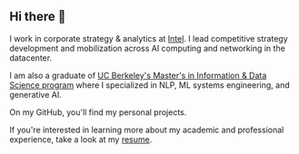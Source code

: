## Hi there 🙏

I work in corporate strategy & analytics at [Intel](https://www.intel.com/content/www/us/en/homepage.html). I lead competitive strategy development and mobilization across AI computing and networking in the datacenter. 

I am also a graduate of [UC Berkeley's Master's in Information & Data Science program](https://www.ischool.berkeley.edu/programs/mids) where I specialized in NLP, ML systems engineering, and generative AI.

On my GitHub, you'll find my personal projects.

If you're interested in learning more about my academic and professional experience, take a look at my [resume](https://github.com/andrewabrahamian/personal/blob/main/Andrew%20Abrahamian%20-%20Resume%20(25-06-30).pdf).

<!--
**andrewabrahamian/andrewabrahamian** is a ✨ _special_ ✨ repository because its `README.md` (this file) appears on your GitHub profile.

Here are some ideas to get you started:

- 🔭 I’m currently working on ...
- 🌱 I’m currently learning ...
- 👯 I’m looking to collaborate on ...
- 🤔 I’m looking for help with ...
- 💬 Ask me about ...
- 📫 How to reach me: ...
- 😄 Pronouns: ...
- ⚡ Fun fact: ...
-->
